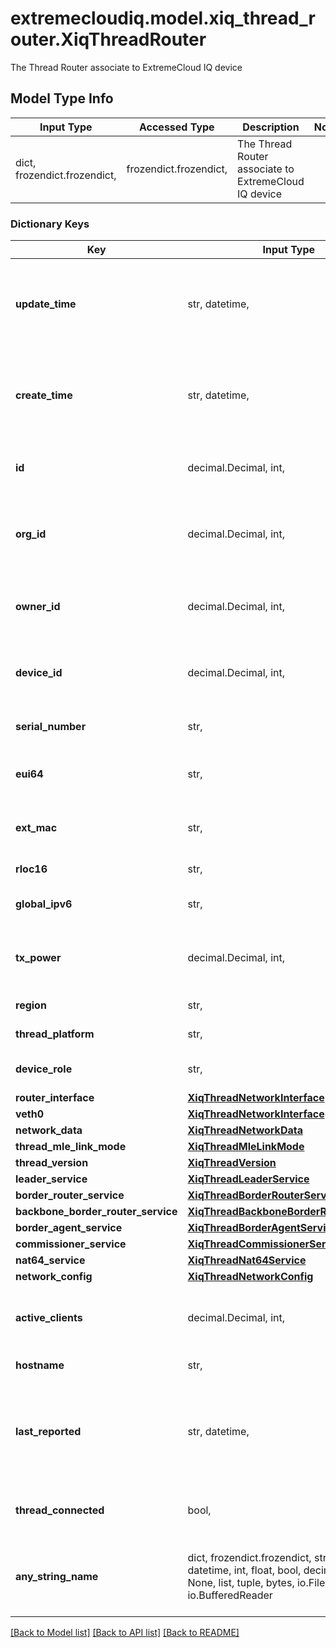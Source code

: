# extremecloudiq.model.xiq_thread_router.XiqThreadRouter

The Thread Router associate to ExtremeCloud IQ device

## Model Type Info
Input Type | Accessed Type | Description | Notes
------------ | ------------- | ------------- | -------------
dict, frozendict.frozendict,  | frozendict.frozendict,  | The Thread Router associate to ExtremeCloud IQ device | 

### Dictionary Keys
Key | Input Type | Accessed Type | Description | Notes
------------ | ------------- | ------------- | ------------- | -------------
**update_time** | str, datetime,  | str,  | The last update time | value must conform to RFC-3339 date-time
**create_time** | str, datetime,  | str,  | The create time | value must conform to RFC-3339 date-time
**id** | decimal.Decimal, int,  | decimal.Decimal,  | The unique identifier | value must be a 64 bit integer
**org_id** | decimal.Decimal, int,  | decimal.Decimal,  | The organization identifier, valid when enabling HIQ feature | [optional] value must be a 64 bit integer
**owner_id** | decimal.Decimal, int,  | decimal.Decimal,  | The owner id | [optional] value must be a 64 bit integer
**device_id** | decimal.Decimal, int,  | decimal.Decimal,  | The device unique identifier | [optional] value must be a 64 bit integer
**serial_number** | str,  | str,  | The device serial number | [optional] 
**eui64** | str,  | str,  | The Extended Unique Identifier | [optional] 
**ext_mac** | str,  | str,  | The Extended Mac Address | [optional] 
**rloc16** | str,  | str,  | The router RLOC16 | [optional] 
**global_ipv6** | str,  | str,  | The global IPv6 address | [optional] 
**tx_power** | decimal.Decimal, int,  | decimal.Decimal,  | The transmit power | [optional] value must be a 32 bit integer
**region** | str,  | str,  | The device region | [optional] 
**thread_platform** | str,  | str,  | The thread platform | [optional] 
**device_role** | str,  | str,  | The thread device role/state | [optional] 
**router_interface** | [**XiqThreadNetworkInterface**](XiqThreadNetworkInterface.md) | [**XiqThreadNetworkInterface**](XiqThreadNetworkInterface.md) |  | [optional] 
**veth0** | [**XiqThreadNetworkInterface**](XiqThreadNetworkInterface.md) | [**XiqThreadNetworkInterface**](XiqThreadNetworkInterface.md) |  | [optional] 
**network_data** | [**XiqThreadNetworkData**](XiqThreadNetworkData.md) | [**XiqThreadNetworkData**](XiqThreadNetworkData.md) |  | [optional] 
**thread_mle_link_mode** | [**XiqThreadMleLinkMode**](XiqThreadMleLinkMode.md) | [**XiqThreadMleLinkMode**](XiqThreadMleLinkMode.md) |  | [optional] 
**thread_version** | [**XiqThreadVersion**](XiqThreadVersion.md) | [**XiqThreadVersion**](XiqThreadVersion.md) |  | [optional] 
**leader_service** | [**XiqThreadLeaderService**](XiqThreadLeaderService.md) | [**XiqThreadLeaderService**](XiqThreadLeaderService.md) |  | [optional] 
**border_router_service** | [**XiqThreadBorderRouterService**](XiqThreadBorderRouterService.md) | [**XiqThreadBorderRouterService**](XiqThreadBorderRouterService.md) |  | [optional] 
**backbone_border_router_service** | [**XiqThreadBackboneBorderRouterService**](XiqThreadBackboneBorderRouterService.md) | [**XiqThreadBackboneBorderRouterService**](XiqThreadBackboneBorderRouterService.md) |  | [optional] 
**border_agent_service** | [**XiqThreadBorderAgentService**](XiqThreadBorderAgentService.md) | [**XiqThreadBorderAgentService**](XiqThreadBorderAgentService.md) |  | [optional] 
**commissioner_service** | [**XiqThreadCommissionerService**](XiqThreadCommissionerService.md) | [**XiqThreadCommissionerService**](XiqThreadCommissionerService.md) |  | [optional] 
**nat64_service** | [**XiqThreadNat64Service**](XiqThreadNat64Service.md) | [**XiqThreadNat64Service**](XiqThreadNat64Service.md) |  | [optional] 
**network_config** | [**XiqThreadNetworkConfig**](XiqThreadNetworkConfig.md) | [**XiqThreadNetworkConfig**](XiqThreadNetworkConfig.md) |  | [optional] 
**active_clients** | decimal.Decimal, int,  | decimal.Decimal,  | The count of active connected clients | [optional] value must be a 32 bit integer
**hostname** | str,  | str,  | The device hostname | [optional] 
**last_reported** | str, datetime,  | str,  | The last reported datetime | [optional] value must conform to RFC-3339 date-time
**thread_connected** | bool,  | BoolClass,  | Is router connected to thread network | [optional] 
**any_string_name** | dict, frozendict.frozendict, str, date, datetime, int, float, bool, decimal.Decimal, None, list, tuple, bytes, io.FileIO, io.BufferedReader | frozendict.frozendict, str, BoolClass, decimal.Decimal, NoneClass, tuple, bytes, FileIO | any string name can be used but the value must be the correct type | [optional]

[[Back to Model list]](../../README.md#documentation-for-models) [[Back to API list]](../../README.md#documentation-for-api-endpoints) [[Back to README]](../../README.md)

